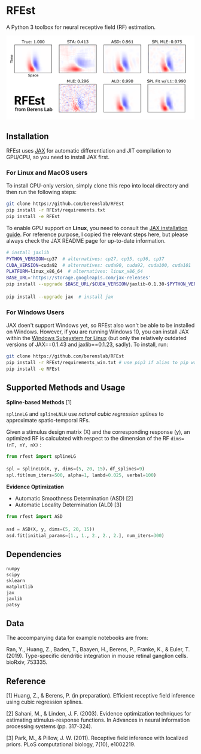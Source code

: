 # RFEst

A Python 3 toolbox for neural receptive field (RF) estimation.

![showcase](./images/showcase.png)

## Installation

RFEst uses [JAX](https://github.com/google/jax) for automatic differentiation and JIT compilation to GPU/CPU, so you need to install JAX first. 

### For Linux and MacOS users

To install CPU-only version, simply clone this repo into local directory and then run the following steps:

```bash
git clone https://github.com/berenslab/RFEst
pip install -r RFEst/requirements.txt
pip install -e RFEst
```

To enable GPU support on **Linux**, you need to consult the [JAX installation guide](https://github.com/google/jax#pip-installation). For reference purpose, I copied the relevant steps here, but please always check the JAX README page for up-to-date information.

```bash
# install jaxlib
PYTHON_VERSION=cp37  # alternatives: cp27, cp35, cp36, cp37
CUDA_VERSION=cuda92  # alternatives: cuda90, cuda92, cuda100, cuda101
PLATFORM=linux_x86_64  # alternatives: linux_x86_64
BASE_URL='https://storage.googleapis.com/jax-releases'
pip install --upgrade $BASE_URL/$CUDA_VERSION/jaxlib-0.1.30-$PYTHON_VERSION-none-$PLATFORM.whl

pip install --upgrade jax  # install jax
```

### For Windows Users

JAX doen't support Windows yet, so RFEst also won't be able to be installed on Windows. However, if you are running Windows 10, you can install JAX within the [Windows Subsystem for Linux](https://docs.microsoft.com/en-us/windows/wsl/install-win10) (but only the relatively outdated versions of JAX==0.1.43 and jaxlib==0.1.23, sadly). To install, run:

```bash
git clone https://github.com/berenslab/RFEst 
pip install -r RFEst/requirements_win.txt # use pip3 if alias to pip wasn't added to ~/.bashrc or ~/.zshrc
pip install -e RFEst
```
    
## Supported Methods and Usage

**Spline-based Methods** [1]

`splineLG` and `splineLNLN` use *natural cubic regression splines* to approximate spatio-temporal RFs. 

Given a stimulus design matrix (X) and the corresponding response (y), an optimized RF is calculated with respect to the dimension of the RF `dims=(nT, nY, nX)` :

```python
from rfest import splineLG

spl = splineLG(X, y, dims=(5, 20, 15)，df_splines=9) 
spl.fit(num_iters=500, alpha=1, lambd=0.025, verbal=100)
```

**Evidence Optimization**

* Automatic Smoothness Determination (ASD) [2]
* Automatic Locality Determination (ALD) [3]

```python
from rfest import ASD

asd = ASD(X, y, dims=(5, 20, 15))
asd.fit(initial_params=[1., 1., 2., 2., 2.], num_iters=300)
```

## Dependencies

    numpy
    scipy
    sklearn
    matplotlib
    jax
    jaxlib
    patsy
    
## Data

The accompanying data for example notebooks are from:

Ran, Y., Huang, Z., Baden, T., Baayen, H., Berens, P., Franke, K., & Euler, T. (2019). Type-specific dendritic integration in mouse retinal ganglion cells. bioRxiv, 753335.
    

## Reference

[1] Huang, Z., &  Berens, P. (in preparation). Efficient receptive field inference using cubic regression splines.

[2] Sahani, M., & Linden, J. F. (2003). Evidence optimization techniques for estimating stimulus-response functions. In Advances in neural information processing systems (pp. 317-324).

[3] Park, M., & Pillow, J. W. (2011). Receptive field inference with localized priors. PLoS computational biology, 7(10), e1002219.
